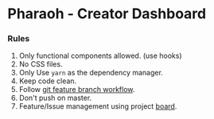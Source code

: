 # Pharaoh - Creator Dashboard

### Rules

1. Only functional components allowed. (use hooks)
2. No CSS files.
3. Only Use `yarn` as the dependency manager.
4. Keep code clean.
5. Follow [git feature branch workflow](https://www.atlassian.com/git/tutorials/comparing-workflows/feature-branch-workflow).
6. Don't push on master.
7. Feature/Issue management using project [board](https://github.com/HarshBhatia/pharaoh/projects/1).
